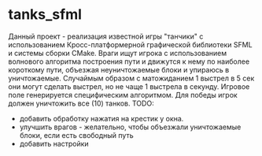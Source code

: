 # tanks_sfml
Данный проект - реализация известной игры "танчики" с использованием Кросс-платформерной графической библиотеки SFML и системы сборки CMake.
Враги ищут игрока с использованием волнового алгоритма построения пути и движутся к нему по наиболее короткому пути, объезжая неуничтожаемые блоки и упираюсь в уничтожаемые. Случаймым образом с матожиданием 1 выстрел в 5 сек они могут сделать выстрел, но не чаще 1 выстрела в секунду.
Игровое поле генерируется специфическим алгоритмом.
Для победы игрок должен уничтожить все (10) танков.
TODO: 
 * добавить обработку нажатия на крестик у окна.
 * улучшить врагов - желательно, чтобы объезжали уничтожаемые блоки, если есть свободный путь
 * добавить настройки
